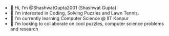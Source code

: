 - 👋 Hi, I’m @ShashwatGupta2001 (Shashwat Gupta)
- 👀 I’m interested in Coding, Solving Puzzles and Lawn Tennis.
- 🌱 I’m currently learning Computer Science @ IIT Kanpur
- 💞️ I’m looking to collaborate on cool puzzles, computer science problems and research
